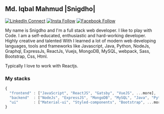 ## Md. Iqbal Mahmud |Snigdho|

[![LinkedIn Connect](https://img.shields.io/badge/%20-Connect-black?color=14171A&labelColor=212121&logo=linkedin&logoColor=ffffff)](http://linkedin.com/in/mahmud886)   [![Insta Follow](https://img.shields.io/badge/%20-Follow-black?color=14171A&labelColor=d81b60&logo=instagram&logoColor=ffffff)](https://www.instagram.com/snigdho121)   [![Facebook Follow](https://img.shields.io/badge/%20-Connect-black?color=14171A&labelColor=1976d2&logo=facebook&logoColor=ffffff)](https://www.facebook.com/snigdho121)

My name is Snigdho and I'm a full stack web developer.  I like to play with Code. I am a self-educated, enthusiastic and hard-working developer. Highly creative and talented  With  I learned a lot of modern web developing languages,  tools and frameworks like Javascript, Java, Python,  NodeJs, Graphql, ExpressJs, ReactJs, Vuejs, MongoDB, MySQL, webpack, Sass, Bootstrap, Css, Html.

Typically I love to work with Reactjs.


### My stacks

```js
{
  "frontend" : ["JavaScript", "ReactJS", "Gatsby", "VueJS", ...more],
  "backend"  : ["NodeJs", "ExpressJS", "MongoDB", "MySQL", "Java", "Python", ...more],
  "ui"       : ["Material-ui", "Styled-components", "Bootstrap", ...more]
}
```
